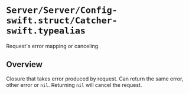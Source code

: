 # ``Server/Server/Config-swift.struct/Catcher-swift.typealias``

Request's error mapping or canceling.

## Overview

Closure that takes error produced by request. Can return the same error, other error or `nil`. Returning `nil` will cancel the request.
